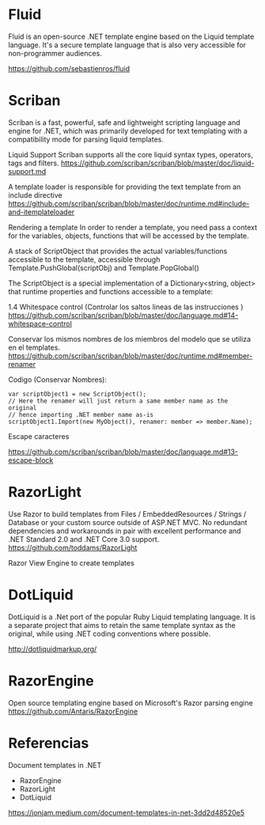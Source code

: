 
# Fluid

Fluid is an open-source .NET template engine based on the Liquid template language. It's a secure template language that is also very accessible for non-programmer audiences.

https://github.com/sebastienros/fluid


# Scriban

Scriban is a fast, powerful, safe and lightweight scripting language and engine for .NET, which was primarily developed for text templating with a compatibility mode for parsing liquid templates.


Liquid Support
Scriban supports all the core liquid syntax types, operators, tags and filters.
https://github.com/scriban/scriban/blob/master/doc/liquid-support.md


A template loader is responsible for providing the text template from an include directive
https://github.com/scriban/scriban/blob/master/doc/runtime.md#include-and-itemplateloader


Rendering a template
In order to render a template, you need pass a context for the variables, objects, functions that will be accessed by the template.

A stack of ScriptObject that provides the actual variables/functions accessible to the template, accessible through Template.PushGlobal(scriptObj) and Template.PopGlobal()

The ScriptObject is a special implementation of a Dictionary<string, object> that runtime properties and functions accessible to a template:

1.4 Whitespace control
(Controlar los saltos lineas de las instrucciones )
https://github.com/scriban/scriban/blob/master/doc/language.md#14-whitespace-control


Conservar los mismos nombres de los miembros del modelo que se utiliza en el templates.
https://github.com/scriban/scriban/blob/master/doc/runtime.md#member-renamer

Codigo (Conservar Nombres):
```
var scriptObject1 = new ScriptObject();
// Here the renamer will just return a same member name as the original
// hence importing .NET member name as-is
scriptObject1.Import(new MyObject(), renamer: member => member.Name);
```

Escape caracteres

https://github.com/scriban/scriban/blob/master/doc/language.md#13-escape-block


# RazorLight

Use Razor to build templates from Files / EmbeddedResources / Strings / Database or your custom source outside of ASP.NET MVC. No redundant dependencies and workarounds in pair with excellent performance and .NET Standard 2.0 and .NET Core 3.0 support.
https://github.com/toddams/RazorLight


Razor View Engine to create templates


# DotLiquid

DotLiquid is a .Net port of the popular Ruby Liquid templating language. It is a separate project that aims to retain the same template syntax as the original, while using .NET coding conventions where possible.

http://dotliquidmarkup.org/

# RazorEngine

 Open source templating engine based on Microsoft's Razor parsing engine 
https://github.com/Antaris/RazorEngine


# Referencias


Document templates in .NET
- RazorEngine
- RazorLight
- DotLiquid
	
https://jonjam.medium.com/document-templates-in-net-3dd2d48520e5